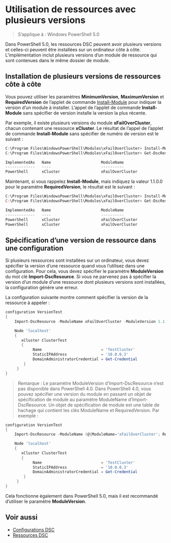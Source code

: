 # Utilisation de ressources avec plusieurs versions

> S’applique à : Windows PowerShell 5.0

Dans PowerShell 5.0, les ressources DSC peuvent avoir plusieurs versions et celles-ci peuvent être installées sur un ordinateur côte à côte. L’implémentation inclut plusieurs versions d’un module de ressource
qui sont contenues dans le même dossier de module.

## Installation de plusieurs versions de ressources côte à côte

Vous pouvez utiliser les paramètres **MinimumVersion**, **MaximumVersion** et **RequiredVersion** de l’applet de commande [Install-Module](https://technet.microsoft.com/en-us/library/dn807162.aspx) pour indiquer
la version d’un module à installer. L’appel de l’applet de commande **Install-Module** sans spécifier de version installe la version la plus récente.

Par exemple, il existe plusieurs versions du module **xFailOverCluster**, chacun contenant une ressource **xCluster**. Le résultat de l’appel de l’applet de commande **Install-Module** sans spécifier de
numéro de version est le suivant :

```powershell
C:\Program Files\WindowsPowerShell\Modules\xFailOverCluster> Install-Module xFailOverCluster
C:\Program Files\WindowsPowerShell\Modules\xFailOverCluster> Get-DscResource xCluster

ImplementedAs   Name                      ModuleName                     Version    Properties
-------------   ----                      ----------                     -------    ----------
PowerShell      xCluster                  xFailOverCluster               1.2.0.0    {DomainAdministratorCredential, ...
```

Maintenant, si vous rappelez **Install-Module**, mais indiquez la valeur 1.1.0.0 pour le paramètre **RequiredVersion**, le résultat est le suivant :

```powershell
C:\Program Files\WindowsPowerShell\Modules\xFailOverCluster> Install-Module xFailOverCluster -RequiredVersion 1.1
C:\Program Files\WindowsPowerShell\Modules\xFailOverCluster> Get-DscResource xCluster

ImplementedAs   Name                      ModuleName                     Version    Properties
-------------   ----                      ----------                     -------    ----------
PowerShell      xCluster                  xFailOverCluster               1.1        {DomainAdministratorCredential, Name, ...
PowerShell      xCluster                  xFailOverCluster               1.2.0.0    {DomainAdministratorCredential, Name, ...
```

## Spécification d’une version de ressource dans une configuration

Si plusieurs ressources sont installées sur un ordinateur, vous devez spécifier la version d’une ressource quand vous l’utilisez dans une configuration. Pour cela, vous devez spécifier le paramètre **ModuleVersion** 
du mot clé **Import-DscResource**. Si vous ne parvenez pas à spécifier la version d’un module d’une ressource dont plusieurs versions sont installées, la configuration
génère une erreur.

La configuration suivante montre comment spécifier la version de la ressource à appeler :

```powershell
configuration VersionTest
{
    Import-DscResource -ModuleName xFailOverCluster -ModuleVersion 1.1

    Node 'localhost'
    {
       xCluster ClusterTest
       {
            Name                          = 'TestCluster'
            StaticIPAddress               = '10.0.0.3'
            DomainAdministratorCredential = Get-Credential
        }
     }
}     
```

>Remarque : Le paramètre ModuleVersion d’Import-DscResource n’est pas disponible dans PowerShell 4.0. Dans PowerShell 4.0, vous pouvez spécifier une version du module en passant un objet de spécification de module 
>au paramètre ModuleName d’Import-DscResource. Un objet de spécification de module est une table de hachage qui contient les clés ModuleName et RequiredVersion. Par exemple :

```powershell
configuration VersionTest
{
    Import-DscResource -ModuleName (@{ModuleName='xFailOverCluster'; RequiredVersion='1.1'} )

    Node 'localhost'
    {
       xCluster ClusterTest
       {
            Name                          = 'TestCluster'
            StaticIPAddress               = '10.0.0.3'
            DomainAdministratorCredential = Get-Credential
        }
     }
}     
```

Cela fonctionne également dans PowerShell 5.0, mais il est recommandé d’utiliser le paramètre **ModuleVersion**.

## Voir aussi
* [Configurations DSC](configurations.md)
* [Ressources DSC](resources.md)

<!--HONumber=Apr16_HO4-->


